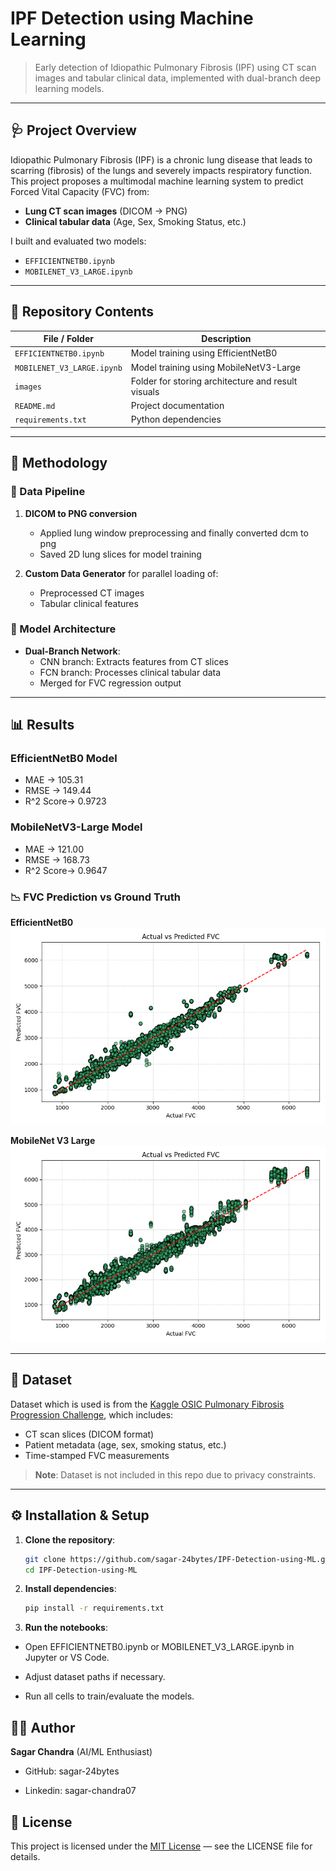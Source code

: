 # IPF Detection using Machine Learning

> Early detection of Idiopathic Pulmonary Fibrosis (IPF) using CT scan images and tabular clinical data, implemented with dual-branch deep learning models.

---

## 🩺 Project Overview

Idiopathic Pulmonary Fibrosis (IPF) is a chronic lung disease that leads to scarring (fibrosis) of the lungs and severely impacts respiratory function. This project proposes a multimodal machine learning system to predict Forced Vital Capacity (FVC) from:

- **Lung CT scan images** (DICOM → PNG)
- **Clinical tabular data** (Age, Sex, Smoking Status, etc.)

I built and evaluated two models:
-  `EFFICIENTNETB0.ipynb`
-  `MOBILENET_V3_LARGE.ipynb`

---

## 📁 Repository Contents

| File / Folder              | Description                                            |
|----------------------------|------------------------------------------------------- |
| `EFFICIENTNETB0.ipynb`     | Model training using EfficientNetB0                    |
| `MOBILENET_V3_LARGE.ipynb` | Model training using MobileNetV3-Large                 |
| `images`                   | Folder for storing architecture and result visuals     |
| `README.md`                | Project documentation                                  |
| `requirements.txt`         | Python dependencies                                    |

---

## 🧠 Methodology

### 🔹 Data Pipeline

1. **DICOM to PNG conversion**  
   - Applied lung window preprocessing and finally converted dcm to png
   - Saved 2D lung slices for model training

2. **Custom Data Generator** for parallel loading of:
   - Preprocessed CT images
   - Tabular clinical features

### 🔹 Model Architecture

- **Dual-Branch Network**:
  - CNN branch: Extracts features from CT slices
  - FCN branch: Processes clinical tabular data
  - Merged for FVC regression output


---

## 📊 Results

### EfficientNetB0 Model
- MAE ->      105.31
- RMSE ->     149.44
- R^2 Score-> 0.9723



### MobileNetV3-Large Model
- MAE ->      121.00
- RMSE ->     168.73
- R^2 Score-> 0.9647



### 📉 FVC Prediction vs Ground Truth

**EfficientNetB0**
![FVC Prediction (EfficientNetB0)](images/efficientnet_scatter.png)

**MobileNet V3 Large**
![FVC Prediction (MobileNet V3 Large)](images/mobilenet_scatter.png)

---

## 💾 Dataset

  Dataset which is used is from the [Kaggle OSIC Pulmonary Fibrosis Progression Challenge](https://www.kaggle.com/competitions/osic-pulmonary-fibrosis-progression), which includes:

- CT scan slices (DICOM format)
- Patient metadata (age, sex, smoking status, etc.)
- Time-stamped FVC measurements

> **Note**: Dataset is not included in this repo due to privacy constraints.

---

## ⚙️ Installation & Setup

1. **Clone the repository**:
   ```bash
   git clone https://github.com/sagar-24bytes/IPF-Detection-using-ML.git
   cd IPF-Detection-using-ML
   ```


2. **Install dependencies**:
   ```bash
   pip install -r requirements.txt
   ```
   

3. **Run the notebooks**:
    
  - Open EFFICIENTNETB0.ipynb or MOBILENET_V3_LARGE.ipynb in Jupyter or VS Code.

  - Adjust dataset paths if necessary.

  - Run all cells to train/evaluate the models.  

## 👨‍💻 Author
**Sagar Chandra** (AI/ML Enthusiast)

- GitHub:  sagar-24bytes

- Linkedin: sagar-chandra07

## 📝 License

This project is licensed under the [MIT License](LICENSE) — see the LICENSE file for details.
